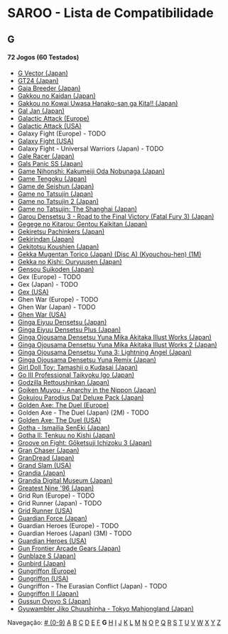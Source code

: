 # SAROO - Lista de Compatibilidade

## G

#### 72 Jogos (60 Testados)

- [G Vector (Japan)](../../../Regions/Retails/Japan/T-30603G/01/README.md)
- [GT24 (Japan)](../../../Regions/Retails/Japan/T-5714G/01/README.md)
- [Gaia Breeder (Japan)](../../../Regions/Retails/Japan/T-34801G/01/README.md)
- [Gakkou no Kaidan (Japan)](../../../Regions/Retails/Japan/GS-9026/01/README.md)
- [Gakkou no Kowai Uwasa Hanako-san ga Kita!! (Japan)](../../../Regions/Retails/Japan/T-1205G/01/README.md)
- [Gal Jan (Japan)](../../../Regions/Retails/Japan/T-29101G/01/README.md)
- [Galactic Attack (Europe)](../../../Regions/Retails/Europe/T-8116H-50/01/README.md)
- [Galactic Attack (USA)](../../../Regions/Retails/USA/T-8116H/01/README.md)
- Galaxy Fight (Europe) - TODO
- [Galaxy Fight (USA)](../../../Regions/Retails/USA/T-1504H/01/README.md)
- Galaxy Fight - Universal Warriors (Japan) - TODO
- [Gale Racer (Japan)](../../../Regions/Retails/Japan/GS-9003/01/README.md)
- [Gals Panic SS (Japan)](../../../Regions/Retails/Japan/T-29002G/01/README.md)
- [Game Nihonshi: Kakumeiji Oda Nobunaga (Japan)](../../../Regions/Retails/Japan/T-7633G/01/README.md)
- [Game Tengoku (Japan)](../../../Regions/Retails/Japan/T-5712G/01/README.md)
- [Game de Seishun (Japan)](../../../Regions/Retails/Japan/T-19711G/01/README.md)
- [Game no Tatsujin (Japan)](../../../Regions/Retails/Japan/T-1502G/01/README.md)
- [Game no Tatsujin 2 (Japan)](../../../Regions/Retails/Japan/T-1509G/01/README.md)
- [Game no Tatsujin: The Shanghai (Japan)](../../../Regions/Retails/Japan/T-1506G/01/README.md)
- [Garou Densetsu 3 - Road to the Final Victory (Fatal Fury 3) (Japan)](../../../Regions/Retails/Japan/T-3102G/01/README.md)
- [Gegege no Kitarou: Gentou Kaikitan (Japan)](../../../Regions/Retails/Japan/T-13310G/01/README.md)
- [Gekiretsu Pachinkers (Japan)](../../../Regions/Retails/Japan/T-29601G/01/README.md)
- [Gekirindan (Japan)](../../../Regions/Retails/Japan/T-7008G/01/README.md)
- [Gekitotsu Koushien (Japan)](../../../Regions/Retails/Japan/T-6701G/01/README.md)
- [Gekka Mugentan Torico (Japan) (Disc A) (Kyouchou-hen) (1M)](../../../Regions/Retails/Japan/GS-9056/01/README.md)
- [Gekka no Kishi: Ouryuusen (Japan)](../../../Regions/Retails/Japan/T-20606G/01/README.md)
- [Gensou Suikoden (Japan)](../../../Regions/Retails/Japan/T-9525G/01/README.md)
- Gex (Europe) - TODO
- Gex (Japan) - TODO
- [Gex (USA)](../../../Regions/Retails/USA/T-15904H/01/README.md)
- Ghen War (Europe) - TODO
- Ghen War (Japan) - TODO
- [Ghen War (USA)](../../../Regions/Retails/USA/MK-81001/01/README.md)
- [Ginga Eiyuu Densetsu (Japan)](../../../Regions/Retails/Japan/T-22301G/01/README.md)
- [Ginga Eiyuu Densetsu Plus (Japan)](../../../Regions/Retails/Japan/T-22303G/01/README.md)
- [Ginga Ojousama Densetsu Yuna Mika Akitaka Illust Works (Japan)](../../../Regions/Retails/Japan/T-14308G/01/README.md)
- [Ginga Ojousama Densetsu Yuna Mika Akitaka Illust Works 2 (Japan)](../../../Regions/Retails/Japan/T-14323G/01/README.md)
- [Ginga Ojousama Densetsu Yuna 3: Lightning Angel (Japan)](../../../Regions/Retails/Japan/T-14311G/01/README.md)
- [Ginga Ojousama Densetsu Yuna Remix (Japan)](../../../Regions/Retails/Japan/T-14307G/01/README.md)
- [Girl Doll Toy: Tamashii o Kudasai (Japan)](../../../Regions/Retails/Japan/T-37002G/01/README.md)
- [Go III Professional Taikyoku Igo (Japan)](../../../Regions/Retails/Japan/T-29003G/01/README.md)
- [Godzilla Rettoushinkan (Japan)](../../../Regions/Retails/Japan/GS-9050/01/README.md)
- [Goiken Muyou - Anarchy in the Nippon (Japan)](../../../Regions/Retails/Japan/T-28902G/01/README.md)
- [Gokujou Parodius Da! Deluxe Pack (Japan)](../../../Regions/Retails/Japan/T-9501G/01/README.md)
- [Golden Axe: The Duel (Europe)](../../../Regions/Retails/Europe/MK-81045/01/README.md)
- Golden Axe - The Duel (Japan) (2M) - TODO
- [Golden Axe: The Duel (USA)](../../../Regions/Retails/USA/MK-81045/01/README.md)
- [Gotha - Ismailia SenEki (Japan)](../../../Regions/Retails/Japan/GS-9009/01/README.md)
- [Gotha II: Tenkuu no Kishi (Japan)](../../../Regions/Retails/Japan/T-7608G/01/README.md)
- [Groove on Fight: Gōketsuji Ichizoku 3 (Japan)](../../../Regions/Retails/Japan/T-14411G/01/README.md)
- [Gran Chaser (Japan)](../../../Regions/Retails/Japan/GS-9022/01/README.md)
- [GranDread (Japan)](../../../Regions/Retails/Japan/T-20603G/01/README.md)
- [Grand Slam (USA)](../../../Regions/Retails/USA/T-07004H/01/README.md)
- [Grandia (Japan)](../../../Regions/Retails/Japan/T-4507G/01/README.md)
- [Grandia Digital Museum (Japan)](../../../Regions/Retails/Japan/T-4512G/01/README.md)
- [Greatest Nine '96 (Japan)](../../../Regions/Retails/Japan/GS-9086/01/README.md)
- Grid Run (Europe) - TODO
- Grid Runner (Japan) - TODO
- [Grid Runner (USA)](../../../Regions/Retails/USA/T-7025H/01/README.md)
- [Guardian Force (Japan)](../../../Regions/Retails/Japan/T-9905G/01/README.md)
- Guardian Heroes (Europe) - TODO
- Guardian Heroes (Japan) (3M) - TODO
- [Guardian Heroes (USA)](../../../Regions/Retails/USA/MK-81035/01/README.md)
- [Gun Frontier Arcade Gears (Japan)](../../../Regions/Retails/Japan/T-26109G/01/README.md)
- [Gunblaze S (Japan)](../../../Regions/Retails/Japan/T-19710G/01/README.md)
- [Gunbird (Japan)](../../../Regions/Retails/Japan/T-14402G/01/README.md)
- [Gungriffon (Europe)](../../../Regions/Retails/Europe/MK-81046/01/README.md)
- [Gungriffon (USA)](../../../Regions/Retails/USA/MK-81046/01/README.md)
- Gungriffon - The Eurasian Conflict (Japan) - TODO
- [Gungriffon II (Japan)](../../../Regions/Retails/Japan/T-4511G/01/README.md)
- [Gussun Oyoyo S (Japan)](../../../Regions/Retails/Japan/T-26101G/01/README.md)
- [Gyuwambler Jiko Chuushinha - Tokyo Mahjongland (Japan)](../../../Regions/Retails/Japan/T-4504G/01/README.md)

Navegação:
[# (0-9)](./09.md) [A](./A.md) [B](./B.md) [C](./C.md) [D](./D.md) [E](./E.md) [F](./F.md) **G** [H](./H.md) [I](./I.md) [J](./J.md) [K](./K.md) [L](./L.md) [M](./M.md) [N](./N.md) [O](./O.md) [P](./P.md) [Q](./Q.md) [R](./R.md) [S](./S.md) [T](./T.md) [U](./U.md) [V](./V.md) [W](./W.md) [X](./X.md) [Y](./Y.md) [Z](./Z.md)
